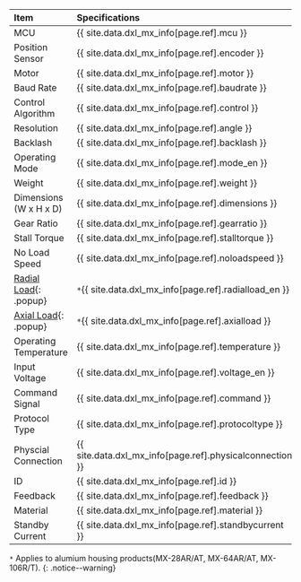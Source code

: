 
| Item                    | Specifications                                           |
|:------------------------|:---------------------------------------------------------|
| MCU                     | {{ site.data.dxl_mx_info[page.ref].mcu }}                |
| Position Sensor         | {{ site.data.dxl_mx_info[page.ref].encoder }}            |
| Motor                   | {{ site.data.dxl_mx_info[page.ref].motor }}              |
| Baud Rate               | {{ site.data.dxl_mx_info[page.ref].baudrate }}           |
| Control Algorithm       | {{ site.data.dxl_mx_info[page.ref].control }}            |
| Resolution              | {{ site.data.dxl_mx_info[page.ref].angle }}              |
| Backlash                | {{ site.data.dxl_mx_info[page.ref].backlash }}           |
| Operating Mode          | {{ site.data.dxl_mx_info[page.ref].mode_en }}            |
| Weight                  | {{ site.data.dxl_mx_info[page.ref].weight }}             |
| Dimensions (W x H x D)  | {{ site.data.dxl_mx_info[page.ref].dimensions }}         |
| Gear Ratio              | {{ site.data.dxl_mx_info[page.ref].gearratio }}          |
| Stall Torque            | {{ site.data.dxl_mx_info[page.ref].stalltorque }}        |
| No Load Speed           | {{ site.data.dxl_mx_info[page.ref].noloadspeed }}        |
| [Radial Load]{: .popup} | `*`{{ site.data.dxl_mx_info[page.ref].radialload_en }}   |
| [Axial Load]{: .popup}  | `*`{{ site.data.dxl_mx_info[page.ref].axialload }}       |
| Operating Temperature   | {{ site.data.dxl_mx_info[page.ref].temperature }}        |
| Input Voltage           | {{ site.data.dxl_mx_info[page.ref].voltage_en }}         |
| Command Signal          | {{ site.data.dxl_mx_info[page.ref].command }}            |
| Protocol Type           | {{ site.data.dxl_mx_info[page.ref].protocoltype }}       |
| Physcial Connection     | {{ site.data.dxl_mx_info[page.ref].physicalconnection }} |
| ID                      | {{ site.data.dxl_mx_info[page.ref].id }}                 |
| Feedback                | {{ site.data.dxl_mx_info[page.ref].feedback }}           |
| Material                | {{ site.data.dxl_mx_info[page.ref].material }}           |
| Standby Current         | {{ site.data.dxl_mx_info[page.ref].standbycurrent }}     |

`*` Applies to alumium housing products(MX-28AR/AT, MX-64AR/AT, MX-106R/T).
{: .notice--warning}

[Radial Load]: /docs/en/popup/axial_radial/
[Axial Load]: /docs/en/popup/axial_radial/
